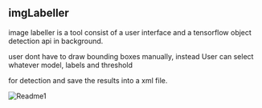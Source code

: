 ## imgLabeller

image labeller is a tool consist of a user interface and a tensorflow object detection api in background.

user dont have to draw bounding boxes manually, instead User can select whatever model, labels and threshold

for detection and save the results into a xml file.

![Readme1](https://github.com/shivendrapratap2/Computer-Vision/blob/master/Deep%20Clustering/clustering-Ex.png)

